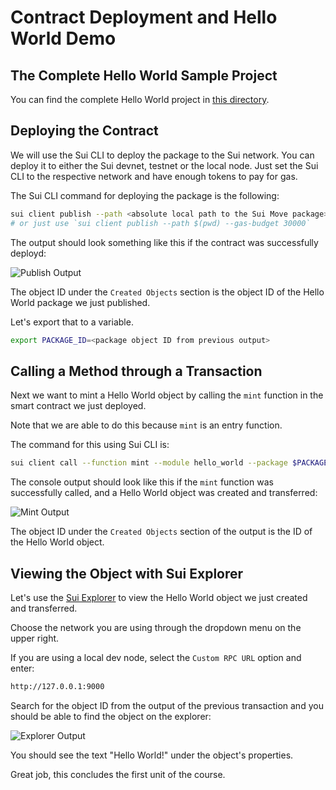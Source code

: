 # Contract Deployment and Hello World Demo

## The Complete Hello World Sample Project

You can find the complete Hello World project in [this directory](https://github.com/sui-foundation/sui-move-intro-course/tree/main/unit-one/example_projects/hello_world). 

## Deploying the Contract

We will use the Sui CLI to deploy the package to the Sui network. You can deploy it to either the Sui devnet, testnet or 
the local node. Just set the Sui CLI to the respective network and have enough tokens to pay for gas. 

The Sui CLI command for deploying the package is the following:

```bash
sui client publish --path <absolute local path to the Sui Move package> --gas-budget 30000
# or just use `sui client publish --path $(pwd) --gas-budget 30000`
```

The output should look something like this if the contract was successfully deployd:

![Publish Output](https://github.com/sui-foundation/sui-move-intro-course/blob/main/unit-one/images/publish.png)

The object ID under the `Created Objects` section is the object ID of the Hello World package we just published.

Let's export that to a variable. 

```bash
export PACKAGE_ID=<package object ID from previous output>
```

## Calling a Method through a Transaction

Next we want to mint a Hello World object by calling the `mint` function in the smart contract we just deployed.

Note that we are able to do this because `mint` is an entry function. 

The command for this using Sui CLI is:

```bash
sui client call --function mint --module hello_world --package $PACKAGE_ID --gas-budget 3000
```

The console output should look like this if the `mint` function was successfully called, and a Hello World object was created and transferred:

![Mint Output](https://github.com/sui-foundation/sui-move-intro-course/blob/main/unit-one/images/mint.png)

The object ID under the `Created Objects` section of the output is the ID of the Hello World object.

## Viewing the Object with Sui Explorer

Let's use the [Sui Explorer](https://explorer.sui.io/) to view the Hello World object we just created and transferred.

Choose the network you are using through the dropdown menu on the upper right. 

If you are using a local dev node, select the `Custom RPC URL` option and enter:

```bash
http://127.0.0.1:9000
```

Search for the object ID from the output of the previous transaction and you should be able to find the object on the explorer:

![Explorer Output](https://github.com/sui-foundation/sui-move-intro-course/blob/main/unit-one/images/explorer.png)

You should see the text "Hello World!" under the object's properties. 

Great job, this concludes the first unit of the course.